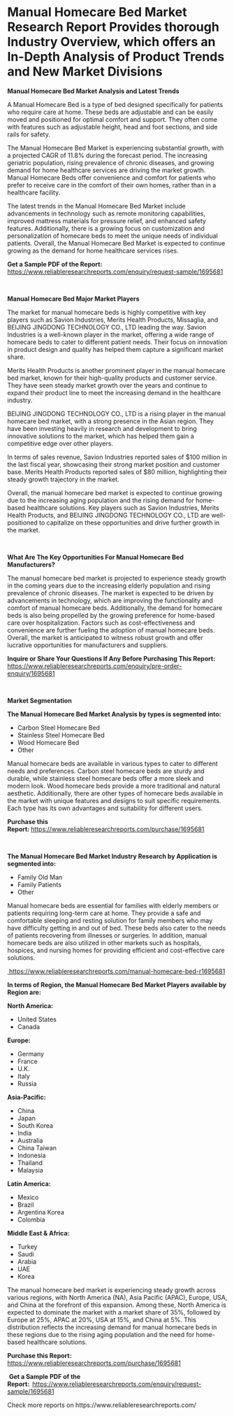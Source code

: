 <p><h1>Manual Homecare Bed Market Research Report Provides thorough Industry Overview, which offers an In-Depth Analysis of Product Trends and New Market Divisions</h1></p><p><strong>Manual Homecare Bed Market Analysis and Latest Trends</strong></p>
<p><p>A Manual Homecare Bed is a type of bed designed specifically for patients who require care at home. These beds are adjustable and can be easily moved and positioned for optimal comfort and support. They often come with features such as adjustable height, head and foot sections, and side rails for safety.</p><p>The Manual Homecare Bed Market is experiencing substantial growth, with a projected CAGR of 11.8% during the forecast period. The increasing geriatric population, rising prevalence of chronic diseases, and growing demand for home healthcare services are driving the market growth. Manual Homecare Beds offer convenience and comfort for patients who prefer to receive care in the comfort of their own homes, rather than in a healthcare facility.</p><p>The latest trends in the Manual Homecare Bed Market include advancements in technology such as remote monitoring capabilities, improved mattress materials for pressure relief, and enhanced safety features. Additionally, there is a growing focus on customization and personalization of homecare beds to meet the unique needs of individual patients. Overall, the Manual Homecare Bed Market is expected to continue growing as the demand for home healthcare services rises.</p></p>
<p><strong>Get a Sample PDF of the Report:&nbsp;</strong> <a href="https://www.reliableresearchreports.com/enquiry/request-sample/1695681">https://www.reliableresearchreports.com/enquiry/request-sample/1695681</a></p>
<p>&nbsp;</p>
<p><strong>Manual Homecare Bed Major Market Players</strong></p>
<p><p>The market for manual homecare beds is highly competitive with key players such as Savion Industries, Merits Health Products, Missaglia, and BEIJING JINGDONG TECHNOLOGY CO., LTD leading the way. Savion Industries is a well-known player in the market, offering a wide range of homecare beds to cater to different patient needs. Their focus on innovation in product design and quality has helped them capture a significant market share.</p><p>Merits Health Products is another prominent player in the manual homecare bed market, known for their high-quality products and customer service. They have seen steady market growth over the years and continue to expand their product line to meet the increasing demand in the healthcare industry.</p><p>BEIJING JINGDONG TECHNOLOGY CO., LTD is a rising player in the manual homecare bed market, with a strong presence in the Asian region. They have been investing heavily in research and development to bring innovative solutions to the market, which has helped them gain a competitive edge over other players.</p><p>In terms of sales revenue, Savion Industries reported sales of $100 million in the last fiscal year, showcasing their strong market position and customer base. Merits Health Products reported sales of $80 million, highlighting their steady growth trajectory in the market.</p><p>Overall, the manual homecare bed market is expected to continue growing due to the increasing aging population and the rising demand for home-based healthcare solutions. Key players such as Savion Industries, Merits Health Products, and BEIJING JINGDONG TECHNOLOGY CO., LTD are well-positioned to capitalize on these opportunities and drive further growth in the market.</p></p>
<p>&nbsp;</p>
<p><strong>What Are The Key Opportunities For Manual Homecare Bed Manufacturers?</strong></p>
<p><p>The manual homecare bed market is projected to experience steady growth in the coming years due to the increasing elderly population and rising prevalence of chronic diseases. The market is expected to be driven by advancements in technology, which are improving the functionality and comfort of manual homecare beds. Additionally, the demand for homecare beds is also being propelled by the growing preference for home-based care over hospitalization. Factors such as cost-effectiveness and convenience are further fueling the adoption of manual homecare beds. Overall, the market is anticipated to witness robust growth and offer lucrative opportunities for manufacturers and suppliers.</p></p>
<p><strong>Inquire or Share Your Questions If Any Before Purchasing This Report:</strong> <a href="https://www.reliableresearchreports.com/enquiry/pre-order-enquiry/1695681">https://www.reliableresearchreports.com/enquiry/pre-order-enquiry/1695681</a></p>
<p>&nbsp;</p>
<p><strong>Market Segmentation</strong></p>
<p><strong>The Manual Homecare Bed Market Analysis by types is segmented into:</strong></p>
<p><ul><li>Carbon Steel Homecare Bed</li><li>Stainless Steel Homecare Bed</li><li>Wood Homecare Bed</li><li>Other</li></ul></p>
<p><p>Manual homecare beds are available in various types to cater to different needs and preferences. Carbon steel homecare beds are sturdy and durable, while stainless steel homecare beds offer a more sleek and modern look. Wood homecare beds provide a more traditional and natural aesthetic. Additionally, there are other types of homecare beds available in the market with unique features and designs to suit specific requirements. Each type has its own advantages and suitability for different users.</p></p>
<p><strong>Purchase this Report:&nbsp;</strong><a href="https://www.reliableresearchreports.com/purchase/1695681">https://www.reliableresearchreports.com/purchase/1695681</a></p>
<p>&nbsp;</p>
<p><strong>The Manual Homecare Bed Market Industry Research by Application is segmented into:</strong></p>
<p><ul><li>Family Old Man</li><li>Family Patients</li><li>Other</li></ul></p>
<p><p>Manual homecare beds are essential for families with elderly members or patients requiring long-term care at home. They provide a safe and comfortable sleeping and resting solution for family members who may have difficulty getting in and out of bed. These beds also cater to the needs of patients recovering from illnesses or surgeries. In addition, manual homecare beds are also utilized in other markets such as hospitals, hospices, and nursing homes for providing efficient and cost-effective care solutions.</p></p>
<p><a href="https://www.reliableresearchreports.com/manual-homecare-bed-r1695681">&nbsp;https://www.reliableresearchreports.com/manual-homecare-bed-r1695681</a></p>
<p><strong>In terms of Region, the Manual Homecare Bed Market Players available by Region are:</strong></p>
<p>
    <p> <strong> North America: </strong>
        <ul>
            <li>United States</li>
            <li>Canada</li>
        </ul>
        </p> 
    <p> <strong> Europe: </strong>
        <ul>
            <li>Germany</li>
            <li>France</li>
            <li>U.K.</li>
            <li>Italy</li>
            <li>Russia</li>
        </ul>
        </p> 
    <p> <strong> Asia-Pacific: </strong>
        <ul>
            <li>China</li>
            <li>Japan</li>
            <li>South Korea</li>
            <li>India</li>
            <li>Australia</li>
            <li>China Taiwan</li>
            <li>Indonesia</li>
            <li>Thailand</li>
            <li>Malaysia</li>
        </ul>
        </p> 
    <p> <strong> Latin America: </strong>
        <ul>
            <li>Mexico</li>
            <li>Brazil</li>
            <li>Argentina Korea</li>
            <li>Colombia</li>
        </ul>
        </p> 
    <p> <strong> Middle East & Africa: </strong>
        <ul>
            <li>Turkey</li>
            <li>Saudi</li>
            <li>Arabia</li>
            <li>UAE</li>
            <li>Korea</li>
        </ul>
    </p>
    </p>
<p><p>The manual homecare bed market is experiencing steady growth across various regions, with North America (NA), Asia Pacific (APAC), Europe, USA, and China at the forefront of this expansion. Among these, North America is expected to dominate the market with a market share of 35%, followed by Europe at 25%, APAC at 20%, USA at 15%, and China at 5%. This distribution reflects the increasing demand for manual homecare beds in these regions due to the rising aging population and the need for home-based healthcare solutions.</p></p>
<p><strong>Purchase this Report: </strong><a href="https://www.reliableresearchreports.com/purchase/1695681">https://www.reliableresearchreports.com/purchase/1695681</a></p>
<p>&nbsp;<strong>Get a Sample PDF of the Report:&nbsp;&nbsp;</strong><a href="https://www.reliableresearchreports.com/enquiry/request-sample/1695681">https://www.reliableresearchreports.com/enquiry/request-sample/1695681</a></p>
<p><strong></strong></p>
<p>Check more reports on https://www.reliableresearchreports.com/</p>